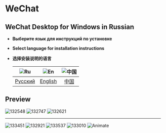 # WeChat
## WeChat Desktop for Windows in Russian

- **Выберите язык для инструкций по установке**
- **Select language for installation instructions**
- **选择安装说明的语言**

    | ![Ru](https://camo.githubusercontent.com/391b57fb068c30068d206d8b5e14dab22414b7e4e2179aeaa23415ab3404b841/68747470733a2f2f756e69636f64652d7461626c652e636f6d2f692f636f756e7472792d666c6167732f72752e706e67) | ![En](https://camo.githubusercontent.com/6a14aa4dccda53ea9236ff9849bde5b0905e389fda26e7d07fb77e68b76bc2fd/68747470733a2f2f756e69636f64652d7461626c652e636f6d2f692f636f756e7472792d666c6167732f656e2e706e67) | ![中国](https://camo.githubusercontent.com/5eca8717e615fe73912fe82a1b0ca6b38133ccd08f8cde63d6822d4b8ae484bf/68747470733a2f2f756e69636f64652d7461626c652e636f6d2f692f636f756e7472792d666c6167732f636e2e706e67) |
    | :----------: |:------------:|:-----------:|
    | [Русский][1] | [English][2] |  [中国][3]  |
    
    
## Preview
![132548](https://user-images.githubusercontent.com/48417413/129444846-a5600031-3095-4c37-ba64-b8d2313840b1.png) ![132747](https://user-images.githubusercontent.com/48417413/129444863-076ac07d-a531-43b3-ab7b-f856f89c347d.png) ![132621](https://user-images.githubusercontent.com/48417413/129444873-06427d27-f36d-4c8b-90fd-ef497d7a6f15.png)

----

![133451](https://user-images.githubusercontent.com/48417413/129444919-a2e0ae08-d4c1-47d7-b80f-9757ea2623f0.png)
![132921](https://user-images.githubusercontent.com/48417413/129444898-0a9fff8d-242f-42bd-a1f2-ff9b91d9c566.png) 
![133537](https://user-images.githubusercontent.com/48417413/129444911-4eb3ad00-86c1-44c3-9a10-eabda72bbd27.png) 
![133010](https://user-images.githubusercontent.com/48417413/129444900-f8da896c-e428-4c33-a173-298ed67f4b4e.png)
![Animate](https://user-images.githubusercontent.com/48417413/129444995-7311de92-d481-4530-881e-51714a51a88b.gif)



[1]: https://github.com/Andrew-13/WeChat/blob/main/WeChat%20-%203.3.0.115/README-Ru.md
[2]: https://github.com/Andrew-13/WeChat/blob/main/WeChat%20-%203.3.0.115/README-En.md
[3]: https://github.com/Andrew-13/WeChat/blob/main/WeChat%20-%203.3.0.115/README-Cn.md
